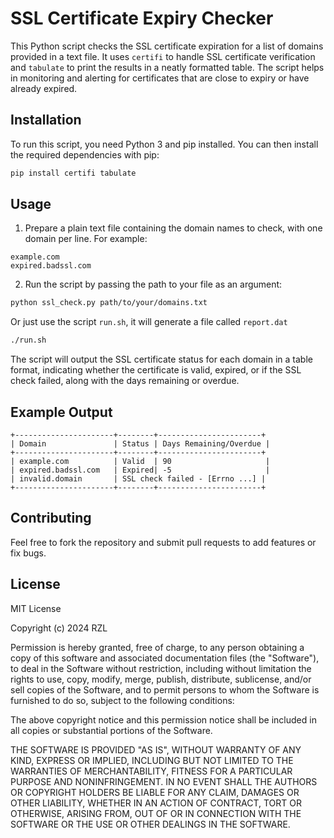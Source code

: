 # SSL Certificate Expiry Checker

This Python script checks the SSL certificate expiration for a list of domains provided in a text file. It uses `certifi` to handle SSL certificate verification and `tabulate` to print the results in a neatly formatted table. The script helps in monitoring and alerting for certificates that are close to expiry or have already expired.

## Installation

To run this script, you need Python 3 and pip installed. You can then install the required dependencies with pip:

```bash
pip install certifi tabulate
```

## Usage

1. Prepare a plain text file containing the domain names to check, with one domain per line. For example:

```
example.com
expired.badssl.com
```

2. Run the script by passing the path to your file as an argument:

```bash
python ssl_check.py path/to/your/domains.txt
```

Or just use the script `run.sh`, it will generate a file called `report.dat`

```bash
./run.sh
```

The script will output the SSL certificate status for each domain in a table format, indicating whether the certificate is valid, expired, or if the SSL check failed, along with the days remaining or overdue.

## Example Output

```
+----------------------+--------+-----------------------+
| Domain               | Status | Days Remaining/Overdue |
+----------------------+--------+-----------------------+
| example.com          | Valid  | 90                     |
| expired.badssl.com   | Expired| -5                     |
| invalid.domain       | SSL check failed - [Errno ...] |
+----------------------+--------+-----------------------+
```

## Contributing

Feel free to fork the repository and submit pull requests to add features or fix bugs.

## License

MIT License

Copyright (c) 2024 RZL

Permission is hereby granted, free of charge, to any person obtaining a copy
of this software and associated documentation files (the "Software"), to deal
in the Software without restriction, including without limitation the rights
to use, copy, modify, merge, publish, distribute, sublicense, and/or sell
copies of the Software, and to permit persons to whom the Software is
furnished to do so, subject to the following conditions:

The above copyright notice and this permission notice shall be included in all
copies or substantial portions of the Software.

THE SOFTWARE IS PROVIDED "AS IS", WITHOUT WARRANTY OF ANY KIND, EXPRESS OR
IMPLIED, INCLUDING BUT NOT LIMITED TO THE WARRANTIES OF MERCHANTABILITY,
FITNESS FOR A PARTICULAR PURPOSE AND NONINFRINGEMENT. IN NO EVENT SHALL THE
AUTHORS OR COPYRIGHT HOLDERS BE LIABLE FOR ANY CLAIM, DAMAGES OR OTHER
LIABILITY, WHETHER IN AN ACTION OF CONTRACT, TORT OR OTHERWISE, ARISING FROM,
OUT OF OR IN CONNECTION WITH THE SOFTWARE OR THE USE OR OTHER DEALINGS IN THE
SOFTWARE.
